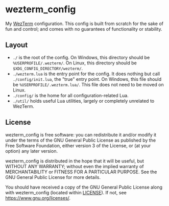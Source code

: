 # wezterm_config

My [WezTerm](https://wezterm.org/) configuration.
This config is built from scratch for the sake of fun and control;
and comes with no guarantees of functionality or stability.

## Layout

- `./` is the root of the config.
  On Windows, this directory should be `%USERPROFILE/.wezterm/`.
  On Linux, this directory should be `$XDG_CONFIG_DIRECTORY/wezterm/`.
- `./wezterm.lua` is the entry point for the config.
  It does nothing but call `./config/init.lua`,
  the "true" entry point.
  On Windows, this file should be `%USERPROFILE/.wezterm.lua/`.
  This file does not need to be moved on Linux.
- `./config/` is the home for all configuration-related Lua.
- `./util/` holds useful Lua utilities,
  largely or completely unrelated to WezTerm.

## License

wezterm_config is free software: you can redistribute it and/or modify it
under the terms of the GNU General Public License as published by the Free Software Foundation,
either version 3 of the License, or (at your option) any later version.

wezterm_config is distributed in the hope that it will be useful,
but WITHOUT ANY WARRANTY; without even the implied warranty of MERCHANTABILITY or FITNESS FOR A PARTICULAR PURPOSE.
See the GNU General Public License for more details.

You should have received a copy of the GNU General Public License along with wezterm_config (located within [LICENSE](./LICENSE)).
If not, see <https://www.gnu.org/licenses/>.
